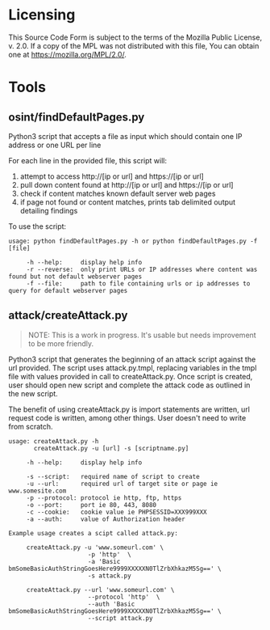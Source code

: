 # Licensing

This Source Code Form is subject to the terms of the Mozilla Public
License, v. 2.0. If a copy of the MPL was not distributed with this
file, You can obtain one at https://mozilla.org/MPL/2.0/.

# Tools

## osint/findDefaultPages.py 

Python3 script that accepts a file as input which should contain one IP address or one URL per line

For each line in the provided file, this script will:

1. attempt to access http://[ip or url] and https://[ip or url]
2. pull down content found at http://[ip or url] and https://[ip or url]
3. check if content matches known default server web pages
4. if page not found or content matches, prints tab delimited output detailing findings 

To use the script:
```
usage: python findDefaultPages.py -h or python findDefaultPages.py -f [file]

     -h --help:     display help info
     -r --reverse:  only print URLs or IP addresses where content was found but not default webserver pages
     -f --file:     path to file containing urls or ip addresses to query for default webserver pages
```
## attack/createAttack.py

> NOTE: This is a work in progress. It's usable but needs improvement to be more friendly.

Python3 script that generates the beginning of an attack script against the url provided. The script uses attack.py.tmpl, replacing variables in the tmpl file with values provided in call to createAttack.py. Once script is created, user should open new script and complete the attack code as outlined in the new script. 

The benefit of using createAttack.py is import statements are written, url request code is written, among other things. User doesn't need to write from scratch.

```
usage: createAttack.py -h
       createAttack.py -u [url] -s [scriptname.py]

     -h --help:     display help info

     -s --script:   required name of script to create
     -u --url:      required url of target site or page ie www.somesite.com
     -p --protocol: protocol ie http, ftp, https
     -o --port:     port ie 80, 443, 8080
     -c --cookie:   cookie value ie PHPSESSID=XXX999XXX
     -a --auth:     value of Authorization header

Example usage creates a scipt called attack.py:

     createAttack.py -u 'www.someurl.com' \
                      -p 'http'  \
                      -a 'Basic bmSomeBasicAuthStringGoesHere9999XXXXXN0TlZrbXhkazM5Sg==' \
                      -s attack.py

     createAttack.py --url 'www.someurl.com' \
                      --protocol 'http'  \
                      --auth 'Basic bmSomeBasicAuthStringGoesHere9999XXXXXN0TlZrbXhkazM5Sg==' \
                      --script attack.py


```

